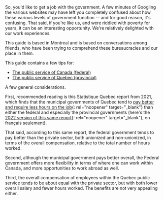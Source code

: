 ---
---
So, you'd like to get a job with the government. A few minutes of Googling the various websites may have left you completely confused about how these various levels of government function -- and for good reason, it's confusing. That said, if you're like us, and were riddled with poverty for years, it can be an interesting opportunity. We're relatively delighted with our work experiences.

This guide is based in Montreal and is based on conversations among friends, who have been trying to comprehend these bureaucracies and our place in them.

This guide contains a few tips for:
* [The public service of Canada (federal)](/federal)
* [The public service of Quebec (provincial)](/quebec)

A few general considerations.

First, recommended reading is this Statistique Quebec report from 2021, which finds that the municipal governments of Quebec tend to [pay better and require less hours on the job](https://statistique.quebec.ca/en/communique/total-compensation-of-quebec-government-employees-on-par-with-the-private-sector-but-behind-the-other-public-sectors){: rel="noopener" target="_blank"} than either the federal and especially the provincial governments (here's the [2022 version of this same report](https://statistique.quebec.ca/fr/document/remuneration-des-salaries-etat-et-evolution-compares){: rel="noopener" target="_blank"}, en français seulement).

That said, according to this same report, the federal government tends to pay better than the private sector, both unionized and non-unionized, in terms of the overall compensation, relative to the total number of hours worked.

Second, although the municipal government pays better overall, the Federal government offers more flexibility in terms of where one can work within Canada, and more opportunities to work abroad as well.

Third, the overall compensation of employees within the Quebec public service tends to be about equal with the private sector, but with both lower overall salary and fewer hours worked. The benefits are not very appealing either.

